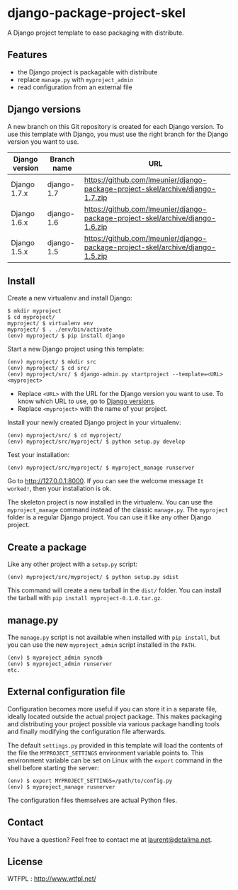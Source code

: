 django-package-project-skel
===========================

A Django project template to ease packaging with distribute.

Features
--------

- the Django project is packagable with distribute
- replace `manage.py` with `myproject_admin`
- read configuration from an external file

Django versions
---------------

A new branch on this Git repository is created for each Django version. To use this template with Django, you must use the right branch for the Django version you want to use.

| Django version | Branch name | URL |
|----------------|-------------|-----|
| Django 1.7.x   | django-1.7  | https://github.com/lmeunier/django-package-project-skel/archive/django-1.7.zip |
| Django 1.6.x   | django-1.6  | https://github.com/lmeunier/django-package-project-skel/archive/django-1.6.zip |
| Django 1.5.x   | django-1.5  | https://github.com/lmeunier/django-package-project-skel/archive/django-1.5.zip |


Install
-------

Create a new virtualenv and install Django:

    $ mkdir myproject
    $ cd myproject/
    myproject/ $ virtualenv env
    myproject/ $ . ./env/bin/activate
    (env) myproject/ $ pip install django

Start a new Django project using this template:

    (env) myproject/ $ mkdir src
    (env) myproject/ $ cd src/
    (env) myproject/src/ $ django-admin.py startproject --template=<URL> <myproject>

- Replace `<URL>` with the URL for the Django version you want to use. To know which URL to use, go to [Django versions](#django_versions).
- Replace `<myproject>` with the name of your project.

Install your newly created Django project in your virtualenv:

    (env) myproject/src/ $ cd myproject/
    (env) myproject/src/myproject/ $ python setup.py develop

Test your installation:

    (env) myproject/src/myproject/ $ myproject_manage runserver

Go to http://127.0.0.1:8000. If you can see the welcome message `It worked!`, then your installation is ok.

The skeleton project is now installed in the virtualenv. You can use the `myproject_manage` command instead of the classic `manage.py`. The `myproject` folder is a regular Django project. You can use it like any other Django project.

Create a package
----------------

Like any other project with a `setup.py` script:

    (env) myproject/src/myproject/ $ python setup.py sdist

This command will create a new tarball in the `dist/` folder. You can install the tarball with `pip install myproject-0.1.0.tar.gz`.

manage.py
---------

The `manage.py` script is not available when installed with `pip install`, but you can use the new `myproject_admin` script installed in the `PATH`.

    (env) $ myproject_admin syncdb
    (env) $ myproject_admin runserver
    etc.

External configuration file
---------------------------

Configuration becomes more useful if you can store it in a separate file, ideally located outside the actual project package. This makes packaging and distributing your project possible via various package handling tools and finally modifying the configuration file afterwards.

The default `settings.py` provided in this template will load the contents of the file the `MYPROJECT_SETTINGS` environment variable points to. This environment variable can be set on Linux with the `export` command in the shell before starting the server:

    (env) $ export MYPROJECT_SETTINGS=/path/to/config.py
    (env) $ myproject_manage rusnerver

The configuration files themselves are actual Python files.

Contact
-------

You have a question? Feel free to contact me at laurent@detalima.net.

License
-------

WTFPL : http://www.wtfpl.net/
